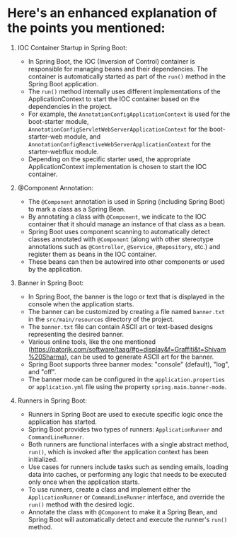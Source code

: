 # Here's an enhanced explanation of the points you mentioned:

1) IOC Container Startup in Spring Boot:
   - In Spring Boot, the IOC (Inversion of Control) container is responsible for managing beans and their dependencies. The container is automatically started as part of the `run()` method in the Spring Boot application.
   - The `run()` method internally uses different implementations of the ApplicationContext to start the IOC container based on the dependencies in the project.
   - For example, the `AnnotationConfigApplicationContext` is used for the boot-starter module, `AnnotationConfigServletWebServerApplicationContext` for the boot-starter-web module, and `AnnotationConfigReactiveWebServerApplicationContext` for the starter-webflux module.
   - Depending on the specific starter used, the appropriate ApplicationContext implementation is chosen to start the IOC container.

2) @Component Annotation:
   - The `@Component` annotation is used in Spring (including Spring Boot) to mark a class as a Spring Bean.
   - By annotating a class with `@Component`, we indicate to the IOC container that it should manage an instance of that class as a bean.
   - Spring Boot uses component scanning to automatically detect classes annotated with `@Component` (along with other stereotype annotations such as `@Controller`, `@Service`, `@Repository`, etc.) and register them as beans in the IOC container.
   - These beans can then be autowired into other components or used by the application.

3) Banner in Spring Boot:
   - In Spring Boot, the banner is the logo or text that is displayed in the console when the application starts.
   - The banner can be customized by creating a file named `banner.txt` in the `src/main/resources` directory of the project.
   - The `banner.txt` file can contain ASCII art or text-based designs representing the desired banner.
   - Various online tools, like the one mentioned (https://patorjk.com/software/taag/#p=display&f=Graffiti&t=Shivam%20Sharma), can be used to generate ASCII art for the banner.
   - Spring Boot supports three banner modes: "console" (default), "log", and "off".
   - The banner mode can be configured in the `application.properties` or `application.yml` file using the property `spring.main.banner-mode`.

4) Runners in Spring Boot:
   - Runners in Spring Boot are used to execute specific logic once the application has started.
   - Spring Boot provides two types of runners: `ApplicationRunner` and `CommandLineRunner`.
   - Both runners are functional interfaces with a single abstract method, `run()`, which is invoked after the application context has been initialized.
   - Use cases for runners include tasks such as sending emails, loading data into caches, or performing any logic that needs to be executed only once when the application starts.
   - To use runners, create a class and implement either the `ApplicationRunner` or `CommandLineRunner` interface, and override the `run()` method with the desired logic.
   - Annotate the class with `@Component` to make it a Spring Bean, and Spring Boot will automatically detect and execute the runner's `run()` method.
